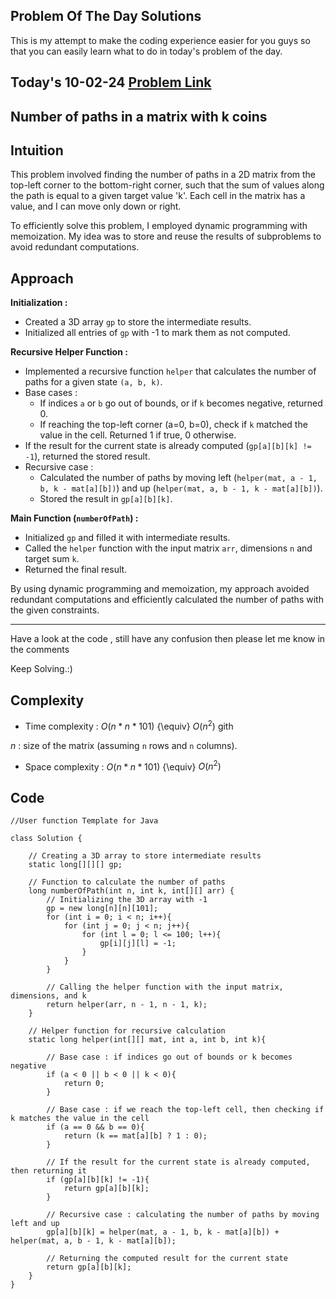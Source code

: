 ## Problem Of The Day Solutions

This is my attempt to make the coding experience easier for you guys so that you can easily learn what to do in today's problem of the day.

## Today's 10-02-24 [Problem Link](https://www.geeksforgeeks.org/problems/number-of-paths-in-a-matrix-with-k-coins2728/1)
## Number of paths in a matrix with k coins

## Intuition

This problem involved finding the number of paths in a 2D matrix from the top-left corner to the bottom-right corner, such that the sum of values along the path is equal to a given target value 'k'. Each cell in the matrix has a value, and I can move only down or right.

To efficiently solve this problem, I employed dynamic programming with memoization. My idea was to store and reuse the results of subproblems to avoid redundant computations.

## Approach

**Initialization :**
- Created a 3D array `gp` to store the intermediate results.
- Initialized all entries of `gp` with -1 to mark them as not computed.

**Recursive Helper Function :**
- Implemented a recursive function `helper` that calculates the number of paths for a given state `(a, b, k)`.
- Base cases :
  - If indices `a` or `b` go out of bounds, or if `k` becomes negative, returned 0.
  - If reaching the top-left corner (a=0, b=0), check if `k` matched the value in the cell. Returned 1 if true, 0 otherwise.
- If the result for the current state is already computed (`gp[a][b][k] != -1`), returned the stored result.
- Recursive case :
  - Calculated the number of paths by moving left (`helper(mat, a - 1, b, k - mat[a][b])`) and up (`helper(mat, a, b - 1, k - mat[a][b])`).
  - Stored the result in `gp[a][b][k]`.

**Main Function (`numberOfPath`) :**
- Initialized `gp` and filled it with intermediate results.
- Called the `helper` function with the input matrix `arr`, dimensions `n` and target sum `k`.
- Returned the final result.

By using dynamic programming and memoization, my approach avoided redundant computations and efficiently calculated the number of paths with the given constraints.

---
Have a look at the code , still have any confusion then please let me know in the comments

Keep Solving.:)

## Complexity
- Time complexity : $O(n * n * 101)$ {\equiv} $O(n^2)$ gith
<!-- Add your time complexity here, e.g. $$O())$$ -->

$n$ : size of the matrix (assuming `n` rows and `n` columns).

- Space complexity : $O(n * n * 101)$ {\equiv} $O(n^2)$ 
<!-- Add your space complexity here, e.g. $$O(n)$$ -->

## Code 

```
//User function Template for Java

class Solution {
    
    // Creating a 3D array to store intermediate results
    static long[][][] gp; 

    // Function to calculate the number of paths
    long numberOfPath(int n, int k, int[][] arr) {
        // Initializing the 3D array with -1
        gp = new long[n][n][101];
        for (int i = 0; i < n; i++){
            for (int j = 0; j < n; j++){
                for (int l = 0; l <= 100; l++){
                    gp[i][j][l] = -1;
                }
            }
        }
 
        // Calling the helper function with the input matrix, dimensions, and k
        return helper(arr, n - 1, n - 1, k);
    }

    // Helper function for recursive calculation
    static long helper(int[][] mat, int a, int b, int k){
        
        // Base case : if indices go out of bounds or k becomes negative
        if (a < 0 || b < 0 || k < 0){
            return 0;
        }
        
        // Base case : if we reach the top-left cell, then checking if k matches the value in the cell
        if (a == 0 && b == 0){
            return (k == mat[a][b] ? 1 : 0);
        }
        
        // If the result for the current state is already computed, then returning it
        if (gp[a][b][k] != -1){
            return gp[a][b][k];
        }
        
        // Recursive case : calculating the number of paths by moving left and up
        gp[a][b][k] = helper(mat, a - 1, b, k - mat[a][b]) + helper(mat, a, b - 1, k - mat[a][b]);
        
        // Returning the computed result for the current state
        return gp[a][b][k];
    }
}
            
```